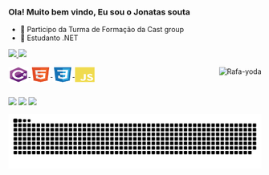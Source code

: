 ### Ola! Muito bem vindo, Eu sou o Jonatas souta

- 🔭 Participo da Turma de Formação da Cast group
- 🌱 Estudanto .NET

<div>
  <a href="https://www.linkedin.com/in/jonatas-souta/">
  <img height="180em" src="https://github-readme-stats.vercel.app/api?username=jonatassouta&show_icons=true&theme=gotham&include_all_commits=true&count_private=true"/>
  <img height="180em" src="https://github-readme-stats.vercel.app/api/top-langs/?username=jonatassouta&layout=compact&langs_count=7&theme=gotham"/>
</div>
  
<div style="display: inline_block"><br>
  <img align="center" alt="Rafa-Csharp" height="30" width="40" src="https://raw.githubusercontent.com/devicons/devicon/master/icons/csharp/csharp-original.svg">  
  <img align="center" alt="Rafa-HTML" height="30" width="40" src="https://raw.githubusercontent.com/devicons/devicon/master/icons/html5/html5-original.svg">
  <img align="center" alt="Rafa-CSS" height="30" width="40" src="https://raw.githubusercontent.com/devicons/devicon/master/icons/css3/css3-original.svg">
  <img align="center" alt="Rafa-Js" height="30" width="40" src="https://raw.githubusercontent.com/devicons/devicon/master/icons/javascript/javascript-plain.svg">
  <img align="right" alt="Rafa-yoda" src="https://c.tenor.com/io_R8mA_oUgAAAAC/satania-anime.gif">
</div>
  
##
  
<div> 
  <a href="https://instagram.com/jonatas.souta81" target="_blank"><img src="https://img.shields.io/badge/-Instagram-%23E4405F?style=for-the-badge&logo=instagram&logoColor=white" target="_blank"></a>
  <a href = "mailto:jonatas.souta81@gmail.com"><img src="https://img.shields.io/badge/-Gmail-%23333?style=for-the-badge&logo=gmail&logoColor=white" target="_blank"></a>
  <a href="https://www.linkedin.com/in/jonatas-souta/" target="_blank"><img src="https://img.shields.io/badge/-LinkedIn-%230077B5?style=for-the-badge&logo=linkedin&logoColor=white" target="_blank"></a> 
 
  ![Snake animation](https://github.com/jonatassouta/jonatassouta/blob/output/github-contribution-grid-snake.svg)
 
</div>
